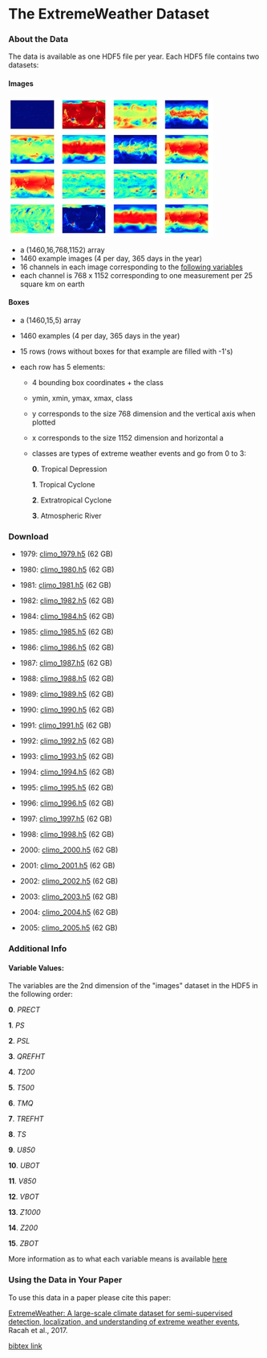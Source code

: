 # The ExtremeWeather Dataset

### About the Data

The data is available as one HDF5 file per year. Each HDF5 file contains two datasets:

#### Images

![](./variables.jpg)

*   a (1460,16,768,1152) array
*   1460 example images (4 per day, 365 days in the year)
*   16 channels in each image corresponding to the [following variables](#variables)
*   each channel is 768 x 1152 corresponding to one measurement per 25 square km on earth

#### Boxes

*   a (1460,15,5) array
*   1460 examples (4 per day, 365 days in the year)
*   15 rows (rows without boxes for that example are filled with -1's)
*   each row has 5 elements:

    *   4 bounding box coordinates + the class
    *   ymin, xmin, ymax, xmax, class
    *   y corresponds to the size 768 dimension and the vertical axis when plotted
    *   x corresponds to the size 1152 dimension and horizontal a
    *   classes are types of extreme weather events and go from 0 to 3:

        **0**. Tropical Depression

        **1**. Tropical Cyclone

        **2**. Extratropical Cyclone

        **3**. Atmospheric River

### Download

<a name="download"></a>

*   1979: [climo_1979.h5](http://portal.nersc.gov/project/dasrepo/DO_NOT_REMOVE/extremeweather_dataset/h5data/climo_1979.h5) (62 GB)
*   1980: [climo_1980.h5](http://portal.nersc.gov/project/dasrepo/DO_NOT_REMOVE/extremeweather_dataset/h5data/climo_1980.h5) (62 GB)
*   1981: [climo_1981.h5](http://portal.nersc.gov/project/dasrepo/DO_NOT_REMOVE/extremeweather_dataset/h5data/climo_1981.h5) (62 GB)
*   1982: [climo_1982.h5](http://portal.nersc.gov/project/dasrepo/DO_NOT_REMOVE/extremeweather_dataset/h5data/climo_1982.h5) (62 GB)

*   1984: [climo_1984.h5](http://portal.nersc.gov/project/dasrepo/DO_NOT_REMOVE/extremeweather_dataset/h5data/climo_1984.h5) (62 GB)
*   1985: [climo_1985.h5](http://portal.nersc.gov/project/dasrepo/DO_NOT_REMOVE/extremeweather_dataset/h5data/climo_1985.h5) (62 GB)
*   1986: [climo_1986.h5](http://portal.nersc.gov/project/dasrepo/DO_NOT_REMOVE/extremeweather_dataset/h5data/climo_1986.h5) (62 GB)
*   1987: [climo_1987.h5](http://portal.nersc.gov/project/dasrepo/DO_NOT_REMOVE/extremeweather_dataset/h5data/climo_1987.h5) (62 GB)
*   1988: [climo_1988.h5](http://portal.nersc.gov/project/dasrepo/DO_NOT_REMOVE/extremeweather_dataset/h5data/climo_1988.h5) (62 GB)
*   1989: [climo_1989.h5](http://portal.nersc.gov/project/dasrepo/DO_NOT_REMOVE/extremeweather_dataset/h5data/climo_1989.h5) (62 GB)
*   1990: [climo_1990.h5](http://portal.nersc.gov/project/dasrepo/DO_NOT_REMOVE/extremeweather_dataset/h5data/climo_1990.h5) (62 GB)
*   1991: [climo_1991.h5](http://portal.nersc.gov/project/dasrepo/DO_NOT_REMOVE/extremeweather_dataset/h5data/climo_1991.h5) (62 GB)
*   1992: [climo_1992.h5](http://portal.nersc.gov/project/dasrepo/DO_NOT_REMOVE/extremeweather_dataset/h5data/climo_1992.h5) (62 GB)
*   1993: [climo_1993.h5](http://portal.nersc.gov/project/dasrepo/DO_NOT_REMOVE/extremeweather_dataset/h5data/climo_1993.h5) (62 GB)
*   1994: [climo_1994.h5](http://portal.nersc.gov/project/dasrepo/DO_NOT_REMOVE/extremeweather_dataset/h5data/climo_1994.h5) (62 GB)
*   1995: [climo_1995.h5](http://portal.nersc.gov/project/dasrepo/DO_NOT_REMOVE/extremeweather_dataset/h5data/climo_1995.h5) (62 GB)
*   1996: [climo_1996.h5](http://portal.nersc.gov/project/dasrepo/DO_NOT_REMOVE/extremeweather_dataset/h5data/climo_1996.h5) (62 GB)
*   1997: [climo_1997.h5](http://portal.nersc.gov/project/dasrepo/DO_NOT_REMOVE/extremeweather_dataset/h5data/climo_1997.h5) (62 GB)
*   1998: [climo_1998.h5](http://portal.nersc.gov/project/dasrepo/DO_NOT_REMOVE/extremeweather_dataset/h5data/climo_1998.h5) (62 GB)

*   2000: [climo_2000.h5](http://portal.nersc.gov/project/dasrepo/DO_NOT_REMOVE/extremeweather_dataset/h5data/climo_2000.h5) (62 GB)
*   2001: [climo_2001.h5](http://portal.nersc.gov/project/dasrepo/DO_NOT_REMOVE/extremeweather_dataset/h5data/climo_2001.h5) (62 GB)
*   2002: [climo_2002.h5](http://portal.nersc.gov/project/dasrepo/DO_NOT_REMOVE/extremeweather_dataset/h5data/climo_2002.h5) (62 GB)
*   2003: [climo_2003.h5](http://portal.nersc.gov/project/dasrepo/DO_NOT_REMOVE/extremeweather_dataset/h5data/climo_2003.h5) (62 GB)
*   2004: [climo_2004.h5](http://portal.nersc.gov/project/dasrepo/DO_NOT_REMOVE/extremeweather_dataset/h5data/climo_2004.h5) (62 GB)
*   2005: [climo_2005.h5](http://portal.nersc.gov/project/dasrepo/DO_NOT_REMOVE/extremeweather_dataset/h5data/climo_2005.h5) (62 GB)

### Additional Info

<a name="variables"></a>

#### Variable Values:


The variables are the 2nd dimension of the "images" dataset in the HDF5 in the following order:

**0**. _PRECT_

**1**. _PS_

**2**. _PSL_

**3**. _QREFHT_

**4**. _T200_

**5**. _T500_

**6**. _TMQ_

**7**. _TREFHT_

**8**. _TS_

**9**. _U850_

**10**. _UBOT_

**11**. _V850_

**12**. _VBOT_

**13**. _Z1000_

**14**. _Z200_

**15**. _ZBOT_

More information as to what each variable means is available [here](http://www.cesm.ucar.edu/models/cesm1.0/cam/docs/ug5_0/hist_flds_fv_cam5.html)


### Using the Data in Your Paper

To use this data in a paper please cite this paper:

[ExtremeWeather: A large-scale climate dataset for semi-supervised detection, localization, and understanding of extreme weather events](https://papers.nips.cc/paper/6932-extremeweather-a-large-scale-climate-dataset-for-semi-supervised-detection-localization-and-understanding-of-extreme-weather-events), Racah et al., 2017.

[bibtex link](./extremeweather-a-large-scale-climate-dataset-for-semi-supervised-detection-localization-and-understanding-of-extreme-weather-events.bib)

